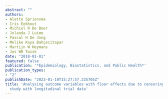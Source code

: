 ```yaml
---
abstract: ""
authors:
- Alette Spriensma
- Iris Eekhout
- Michiel R De Boer
- Jolanda J Luime
- Pascal H De Jong
- Melike Kaya Bahçecitapar
- Martijn W Heymans
- Jos WR Twisk
date: "2018-01-01"
featured: false
publication: '*Epidemiology, Biostatistics, and Public Health*'
publication_types:
- "2"
publishDate: "2023-01-10T15:27:57.335705Z"
title: 'Analysing outcome variables with floor effects due to censoring: a simulation
  study with longitudinal trial data'
---
```



